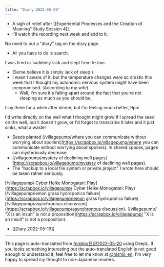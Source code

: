 ```yaml
---
title: "Diary 2022-05-20"
---
```


- A sigh of relief after [[Experiential Processes and the Creation of Meaning" Study Session 4]].
- I'll watch the recording next week and add to it.

No need to put a "diary" tag on the diary page.
- All you have to do is search.

I was tired or suddenly sick and slept from 5-7am.
- (Some believe it is simply lack of sleep.)
- I wasn't aware of it, but the temperature changes were so drastic this week that I thought my autonomic nervous system might have been compromised. (According to my wife)
    - Well, I'm sure it's falling apart around the fact that you're not sleeping as much as you should be.

I lay there for a while after dinner, but I'm feeling much better, 9pm.

I'd write directly on the well what I thought might grow if I spread the seed on the well, but it doesn't grow, or I'd forget to transcribe it later and it just sinks, what a waste!
- Seeds planted [/villagepump/where you can communicate without worrying about spoilers](https://scrapbox.io/villagepump/where you can communicate without worrying about spoilers).
In shared spaces, pages can mysteriously decrease
- [/villagepump/mystery of declining well pages](https://scrapbox.io/villagepump/mystery of declining well pages).
- The "backup to a local file system or private project" I wrote here should be taken rather seriously.

[/villagepump/ Cyber Heike Monogatari: Play](https://scrapbox.io/villagepump/ Cyber Heike Monogatari: Play)
[/villagepump/lemon grass hydroponics failure](https://scrapbox.io/villagepump/lemon grass hydroponics failure).
[/villagepump/asynchronous discussion](https://scrapbox.io/villagepump/asynchronous discussion).
[/villagepump/ "X is an insult" is not a proposition](https://scrapbox.io/villagepump/ "X is an insult" is not a proposition).

- [[Diary 2022-05-19]]

---
This page is auto-translated from [/nishio/日記2022-05-20](https://scrapbox.io/nishio/日記2022-05-20) using DeepL. If you looks something interesting but the auto-translated English is not good enough to understand it, feel free to let me know at [@nishio_en](https://twitter.com/nishio_en). I'm very happy to spread my thought to non-Japanese readers.